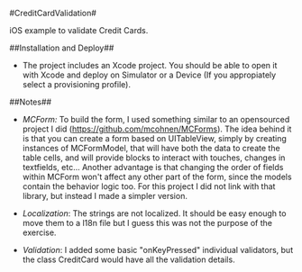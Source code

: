 #CreditCardValidation#

iOS example to validate Credit Cards.

##Installation and Deploy##

- The project includes an Xcode project. You should be able to open it with Xcode and deploy on Simulator or a Device (If you appropiately select a provisioning profile).

##Notes##

- *MCForm:* To build the form, I used something similar to an opensourced project I did (https://github.com/mcohnen/MCForms). The idea behind it is that you can create a form based on UITableView, simply by creating instances of MCFormModel, that will have both the data to create the table cells, and will provide blocks to interact with touches, changes in textfields, etc... Another advantage is that changing the order of fields within MCForm won't affect any other part of the form, since the models contain the behavior logic too. 
For this project I did not link with that library, but instead I made a simpler version.

- *Localization*: The strings are not localized. It should be easy enough to move them to a l18n file but I guess this was not the purpose of the exercise.

- *Validation*: I added some basic "onKeyPressed" individual validators, but the class CreditCard would have all the validation details.
